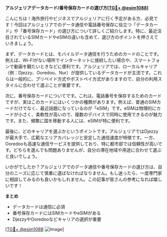 **アルジェリアデータカード/番号保存カードの選び方[[TG💪+ @esim1088](https://t.me/s/esim1088)]**

こんにちは！海外旅行やビジネスでアルジェリアに行く予定がある方、必見です！今回はアルジェリアでのデータ通信や電話番号保存に役立つ「データカード」や「番号保存カード」の選び方について詳しくご紹介します。特に、最近注目されているSIMカードやeSIMの違いも含めて、選び方のポイントを押さえていきましょう。

まず、データカードとは、モバイルデータ通信を行うためのカードのことです。例えば、Wi-Fiがない場所でインターネットに接続したい場合や、スマートフォンで動画を観たいときなどに便利です。アルジェリアでは、ローカルキャリア（例：Djezzy、Ooredoo、Nur）が提供しているデータカードが主流です。これらは一般的に、プリペイド方式やポストペイ方式がありますので、自分の利用スタイルに合わせて選ぶことが重要です。

次に、番号保存カードについてです。これは、電話番号を保存するためのカードですが、実はこのカードにはいくつかの種類があります。例えば、普通のSIMカードだけでなく、最近話題になっているのが「eSIM」です。eSIMは物理的にカードが小さく、柔軟性が高いので、複数のデバイスで同時に使用できるのが魅力です。また、頻繁に国を移動する人には、eSIMが特に便利です。

最後に、どのキャリアを選ぶかというポイントです。アルジェリアではDjezzyが最大手で、広範なエリアカバレッジと安定した通信速度が特徴です。一方、Ooredooも高速な通信サービスを提供しており、特に都市部では信頼性が高いです。どちらを選んでも問題ありませんが、自分の滞在地域や用途に合わせて選ぶと良いでしょう。

いかがでしたか？アルジェリアでのデータ通信や番号保存カードの選び方は、自分のニーズに応じて慎重に選ばなければなりません。もし迷ったら、一度専門家に相談してみるのも良いかもしれません。この記事が皆さんの参考になれば嬉しいです！

**まとめ**
- データカードは通信に必須
- 番号保存カードにはSIMカードやeSIMがある
- DjezzyやOoredooなどキャリアの選択が重要

[[TG💪+ @esim1088](https://t.me/s/esim1088) ![Image](https://i.postimg.cc/Y0z9fWf4/image.png)]